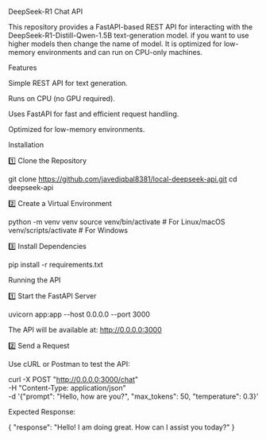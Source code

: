 DeepSeek-R1 Chat API

This repository provides a FastAPI-based REST API for interacting with the DeepSeek-R1-Distill-Qwen-1.5B text-generation model. if you want to use higher models then change the name of model. It is optimized for low-memory environments and can run on CPU-only machines.

Features

Simple REST API for text generation.

Runs on CPU (no GPU required).

Uses FastAPI for fast and efficient request handling.

Optimized for low-memory environments.

Installation

1️⃣ Clone the Repository

git clone https://github.com/javediqbal8381/local-deepseek-api.git
cd deepseek-api

2️⃣ Create a Virtual Environment

python -m venv venv
source venv/bin/activate  # For Linux/macOS
venv/scripts/activate    # For Windows

3️⃣ Install Dependencies

pip install -r requirements.txt

Running the API

1️⃣ Start the FastAPI Server

uvicorn app:app --host 0.0.0.0 --port 3000

The API will be available at: http://0.0.0.0:3000

2️⃣ Send a Request

Use cURL or Postman to test the API:

curl -X POST "http://0.0.0.0:3000/chat" \
     -H "Content-Type: application/json" \
     -d '{"prompt": "Hello, how are you?", "max_tokens": 50, "temperature": 0.3}'

Expected Response:

{
    "response": "Hello! I am doing great. How can I assist you today?"
}
